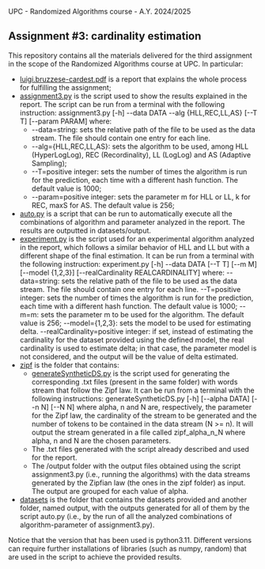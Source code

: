 UPC - Randomized Algorithms course - A.Y. 2024/2025

## Assignment #3: cardinality estimation

This repository contains all the materials delivered for the third assignment in the scope of the Randomized Algorithms course at UPC.
In particular:
- [luigi.bruzzese-cardest.pdf](https://github.com/luigibruzzese/RA-MIRI-Labs/blob/main/Assignment-3/luigi.bruzzese-cardest.pdf) is a report that explains the whole process for fulfilling the assignment;
- [assignment3.py](https://github.com/luigibruzzese/UPC-RA-MIRI-Lab/blob/main/Assignment-3/assignment3.py) is the script used to show the results explained in the report.
  The script can be run from a terminal with the following instruction:
    assignment3.py [-h] --data DATA --alg {HLL,REC,LL,AS} [--T T] [--param PARAM]
  where:
  - --data=string: sets the relative path of the file to be used as the data stream. The file should contain one entry for each line.
  - --alg={HLL,REC,LL,AS}: sets the algorithm to be used, among HLL (HyperLogLog), REC (Recordinality), LL (LogLog) and AS (Adaptive Sampling);
  - --T=positive integer: sets the number of times the algorithm is run for the prediction, each time with a different hash function. The default value is 1000;
  - --param=positive integer: sets the parameter m for HLL or LL, k for REC, maxS for AS. The default value is 256;
- [auto.py](https://github.com/luigibruzzese/UPC-RA-MIRI-Lab/blob/main/Assignment-3/auto.py) is a script that can be run to automatically execute all the combinations of algorithm and parameter analyzed in the report. The results are outputted in datasets/output.
- [experiment.py](https://github.com/luigibruzzese/UPC-RA-MIRI-Lab/blob/main/Assignment-3/experiment.py) is the script used for an experimental algorithm analyzed in the report, which follows a similar behavior of HLL and LL but with a different shape of the final estimation.
  It can be run from a terminal with the following instruction:
  experiment.py [-h] --data DATA [--T T] [--m M] [--model {1,2,3}] [--realCardinality REALCARDINALITY]
  where:
    --data=string: sets the relative path of the file to be used as the data stream. The file should contain one entry for each line.
    --T=positive integer: sets the number of times the algorithm is run for the prediction, each time with a different hash function. The default value is 1000;
    --m=m: sets the parameter m to be used for the algorithm. The default value is 256;
    --model={1,2,3}: sets the model to be used for estimating delta.
    --realCardinality=positive integer: if set, instead of estimating the cardinality for the dataset provided using the defined model, the real cardinality is used to estimate delta; in that case, the parameter model is not considered, and the output will be the value of delta estimated.
- [zipf](https://github.com/luigibruzzese/UPC-RA-MIRI-Lab/blob/main/Assignment-3/zipf) is the folder that contains:
  - [generateSyntheticDS.py](https://github.com/luigibruzzese/UPC-RA-MIRI-Lab/blob/main/Assignment-3/zipf/generateSyntheticDS.py) is the script used for generating the corresponding .txt files (present in the same folder) with words stream that follow the Zipf law.
    It can be run from a terminal with the following instructions:
    generateSyntheticDS.py [-h] [--alpha DATA] [--n N] [--N N]
    where alpha, n and N are, respectively, the parameter for the Zipf law, the cardinality of the stream to be generated and the number of tokens to be contained in the data stream (N >= n).
    It will output the stream generated in a file called zipf_alpha_n_N where alpha, n and N are the chosen parameters.
  - The .txt files generated with the script already described and used for the report.
  - The /output folder with the output files obtained using the script assignment3.py (i.e., running the algorithms) with the data streams generated by the Zipfian law (the ones in the zipf folder) as input. The output are grouped for each value of alpha.
- [datasets](https://github.com/luigibruzzese/UPC-RA-MIRI-Lab/blob/main/Assignment-3/datasets) is the folder that contains the datasets provided and another folder, named output, with the outputs generated for all of them by the script auto.py (i.e., by the run of all the analyzed combinations of algorithm-parameter of assignment3.py).

Notice that the version that has been used is python3.11. Different versions can require further installations of libraries (such as numpy, random) that are used in the script to achieve the provided results.
